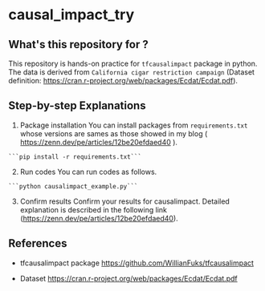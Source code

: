 # causal_impact_try

## What's this repository for ?

  This repository is hands-on practice for `tfcausalimpact` package in python. The data is derived from `California cigar restriction campaign` (Dataset definition: https://cran.r-project.org/web/packages/Ecdat/Ecdat.pdf).

## Step-by-step Explanations

  1. Package installation
    You can install packages from `requirements.txt` whose versions are sames as those showed in my blog ( https://zenn.dev/pe/articles/12be20efdaed40 ).

    ```pip install -r requirements.txt```

  2. Run codes
    You can run codes as follows.

    ```python causalimpact_example.py```

  3. Confirm results
    Confirm your results for causalimpact. Detailed explanation is described in the following link (https://zenn.dev/pe/articles/12be20efdaed40).

## References

- tfcausalimpact package
  https://github.com/WillianFuks/tfcausalimpact

- Dataset
  https://cran.r-project.org/web/packages/Ecdat/Ecdat.pdf
